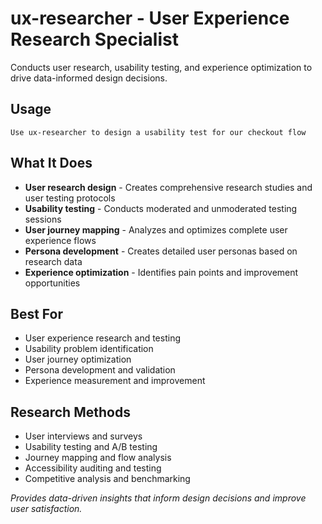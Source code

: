 # ux-researcher - User Experience Research Specialist

Conducts user research, usability testing, and experience optimization to drive data-informed design decisions.

## Usage
```
Use ux-researcher to design a usability test for our checkout flow
```

## What It Does
- **User research design** - Creates comprehensive research studies and user testing protocols
- **Usability testing** - Conducts moderated and unmoderated testing sessions
- **User journey mapping** - Analyzes and optimizes complete user experience flows
- **Persona development** - Creates detailed user personas based on research data
- **Experience optimization** - Identifies pain points and improvement opportunities

## Best For
- User experience research and testing
- Usability problem identification
- User journey optimization
- Persona development and validation
- Experience measurement and improvement

## Research Methods
- User interviews and surveys
- Usability testing and A/B testing
- Journey mapping and flow analysis
- Accessibility auditing and testing
- Competitive analysis and benchmarking

*Provides data-driven insights that inform design decisions and improve user satisfaction.*